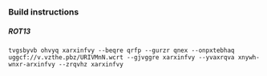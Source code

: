 ### Build instructions

##### ROT13

`tvgsbyvb ohvyq xarxinfvy --beqre qrfp --gurzr qnex --onpxtebhaq uggcf://v.vzthe.pbz/URIVMnN.wcrt --gjvggre xarxinfvy --yvaxrqva xnywh-wnxr-arxinfvy --zrqvhz xarxinfvy`
